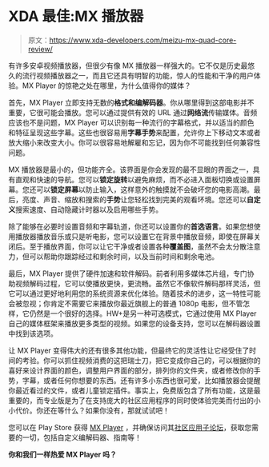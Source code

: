 # XDA 最佳:MX 播放器

> 原文：<https://www.xda-developers.com/meizu-mx-quad-core-review/>

有许多安卓视频播放器，但很少有像 MX 播放器一样强大的。它不仅是历史最悠久的流行视频播放器之一，而且它还具有明智的功能，惊人的性能和干净的用户体验。MX Player 的惊艳之处在哪里，为什么值得你的媒体？

首先，MX Player 立即支持无数的**格式和编解码器**。你从哪里得到这部电影并不重要，它很可能会播放。您可以通过提供有效的 URL 通过**网络流**传输媒体。音频应该也不是问题，MX Player 可以识别每一种流行的字幕格式，并以适当的颜色和特征呈现这些字幕。这些也很容易用**字幕手势**来配置，允许你上下移动文本或者放大缩小来改变大小。你可以很容易地解雇和忘记，因为你不可能找到任何兼容性问题。

MX 播放器是最小的，但功能齐全。该界面是你会发现的最不显眼的界面之一，具有直观和快速的导航。您可以**锁定旋转**以避免麻烦，而不必进入面板切换或设置屏幕。您还可以**锁定屏幕**以防止输入，这样意外的触摸就不会破坏您的电影高潮。最后，亮度、声音、缩放和搜索的**手势**让您轻松找到完美的观看环境。您还可以**自定义**搜索速度、自动隐藏计时器以及启用哪些手势。

除了能够在必要时设置音频和字幕轨道，你还可以设置你的**首选语言**。如果您想使用播放器播放音乐或只是听电影，您可以设置它在背景中播放音频，即使在屏幕关闭后。至于播放界面，你可以让它干净或者设置各种**覆盖图**，虽然不会太分散注意力，但可以帮助你跟踪经过和剩余时间，以及当前时间和剩余电池。

最后，MX Player 提供了硬件加速和软件解码。前者利用多媒体芯片组，专门协助视频解码过程，它可以使播放更快，更流畅。虽然它不像软件解码那样灵活，但它可以通过更好地利用您的系统资源来优化体验。随着技术的进步，这一特性可能会被忽视；你肯定不需要它来播放你最近旗舰上的普通 1080p 电影，但不管怎样，它仍然是一个很好的选择。HW+是另一种可选模式，它通过使用 MX Player 自己的媒体框架来播放更多类型的视频。如果您的设备支持，您可以在解码器设置中找到该选项。

让 MX Player 变得伟大的还有很多其他功能，但最终它的灵活性让它经受住了时间的考验。你可以抓住视频消费的这把瑞士刀，把它变成你自己的，可以根据你的喜好来设计界面的颜色，调整用户界面的部分，排列你的文件夹，或者修改你的手势，字幕，或者任何你想要的东西。还有许多小东西也很可爱，比如播放器会提醒你最近看过的文件，或者儿童锁定插件。事实上，免费版包含了所有功能，这是最重要的，而专业版是为了在支持庞大的社区应用程序的同时使体验完美而付出的小小代价。你还在等什么？如果你没有，那就试试吧！

您可以在 Play Store 获得 [MX Player](https://play.google.com/store/apps/details?id=com.mxtech.videoplayer.ad&hl=en) ，并确保访问其[社区应用子论坛](http://forum.xda-developers.com/apps/mx-player)，获取您需要的一切，包括自定义编解码器、指南等！

**你和我们一样热爱 MX Player 吗？**